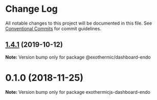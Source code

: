 # Change Log

All notable changes to this project will be documented in this file.
See [Conventional Commits](https://conventionalcommits.org) for commit guidelines.

## [1.4.1](https://github.com/suhay/exothermicjs/tree/master/packages/endothermicjs-dashboard-endo/compare/v1.4.0...v1.4.1) (2019-10-12)

**Note:** Version bump only for package @exothermic/dashboard-endo





# 0.1.0 (2018-11-25)

**Note:** Version bump only for package exothermicjs-dashboard-endo
